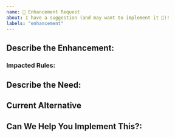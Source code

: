```yaml
---
name: 🚀 Enhancement Request
about: I have a suggestion (and may want to implement it 🙂)!
labels: "enhancement"
---
```


## Describe the Enhancement:

<!--  What you are trying to achieve that you can't? -->

### Impacted Rules:

<!-- List any existing rules that would be impacted or changed by this enhancement -->

## Describe the Need:

<!--  What kind of user do you believe would utilize this enhancement, and how many users might want this functionality -->

## Current Alternative

<!-- Is there a current alternative that you can utilize to workaround the lack of this enhancement -->

## Can We Help You Implement This?:

<!--  The best way to ensure your enhancement is built is to help implement the enhancement yourself. If you're interested in helping out we'd love to give you a hand to make this possible. Let us know if there's something you need. -->

